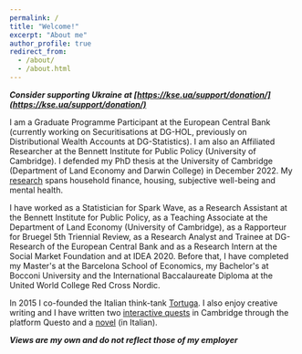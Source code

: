 ```yaml
---
permalink: /
title: "Welcome!"
excerpt: "About me"
author_profile: true
redirect_from: 
  - /about/
  - /about.html
---
```


***Consider supporting Ukraine at [https://kse.ua/support/donation/](https://kse.ua/support/donation/)***

I am a Graduate Programme Participant at the European Central Bank (currently working on Securitisations at DG-HOL, previously on Distributional Wealth Accounts at DG-Statistics). I am also an Affiliated Researcher at the Bennett Institute for Public Policy (University of Cambridge). I defended my PhD thesis at the University of Cambridge (Department of Land Economy and Darwin College) in December 2022. My [research](https://marcofelici.github.io/research/) spans household finance, housing, subjective well-being and mental health. 

I have worked as a Statistician for Spark Wave, as a Research Assistant at the Bennett Institute for Public Policy, as a Teaching Associate at the Department of Land Economy (University of Cambridge), as a Rapporteur for Bruegel 5th Triennial Review, as a Research Analyst and Trainee at DG-Research of the European Central Bank and as a Research Intern at the Social Market Foundation and at IDEA 2020. Before that, I have completed my Master's at the Barcelona School of Economics, my Bachelor's at Bocconi University and the International Baccalaureate Diploma at the United World College Red Cross Nordic. 

In 2015 I co-founded the Italian think-tank [Tortuga](https://www.tortuga-econ.it/). I also enjoy creative writing and I have written two [interactive quests](https://questoapp.com/city-games/highlights-of-cambridge-scholars-and-secret-societies-city-walk) in Cambridge through the platform Questo and a [novel](https://www.amazon.it/Adamantino-Marco-Felici-ebook/dp/B0744D4CD8) (in Italian).  

***Views are my own and do not reflect those of my employer***
